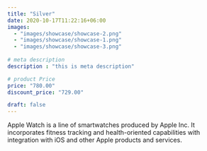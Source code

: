```yaml
---
title: "Silver"
date: 2020-10-17T11:22:16+06:00
images: 
  - "images/showcase/showcase-2.png"
  - "images/showcase/showcase-1.png"
  - "images/showcase/showcase-3.png"
   
# meta description
description : "this is meta description"

# product Price
price: "780.00"
discount_price: "729.00"

draft: false
---
```


Apple Watch is a line of smartwatches produced by Apple Inc. It incorporates fitness tracking and health-oriented capabilities with integration with iOS and other Apple products and services.
